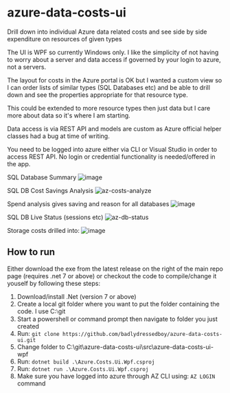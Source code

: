 # azure-data-costs-ui
Drill down into individual Azure data related costs and see side by side expenditure on resources of given types

The UI is WPF so currently Windows only. I like the simplicity of not having to worry about a server and data access if governed by your login to azure, not a servers.

The layout for costs in the Azure portal is OK but I wanted a custom view so I can order lists of similar types (SQL Databases etc) and be able to drill down and see the properties appropriate for that resource type.

This could be extended to more resource types then just data but I care more about data so it's where I am starting.

Data access is via REST API and models are custom as Azure official helper classes had a bug at time of writing.

You need to be logged into azure either via CLI or Visual Studio in order to access REST API. No login or credential functionality is needed/offered in the app.


SQL Database Summary
![image](https://github.com/badlydressedboy/azure-data-costs-ui/assets/3395522/51c8a885-56bd-4641-b27c-f4cbd6ceb203)


SQL DB Cost Savings Analysis
![az-costs-analyze](https://github.com/badlydressedboy/azure-data-costs-ui/assets/3395522/2dcf6641-c031-4671-84b4-34d8b5e69f61)


Spend analysis gives saving and reason for all databases
![image](https://github.com/badlydressedboy/azure-data-costs-ui/assets/3395522/0e9c121d-be64-4052-ba65-89c79c144bb6)


SQL DB Live Status (sessions etc)
![az-db-status](https://github.com/badlydressedboy/azure-data-costs-ui/assets/3395522/60c345fd-398a-456d-bdd9-2586b580373d)


Storage costs drilled into:
![image](https://github.com/badlydressedboy/azure-data-costs-ui/assets/3395522/b8a51d8f-51c1-4e00-a518-7be9d1d2056c)


## How to run

Either download the exe from the latest release on the right of the main repo page (requires .net 7 or above) or checkout the code to compile/change it youself by following these steps:

1. Download/install .Net (version 7 or above)
2. Create a local git folder where you want to put the folder containing the code. I use C:⧵git
3. Start a powershell or command prompt then navigate to folder you just created
4. Run: `git clone https://github.com/badlydressedboy/azure-data-costs-ui.git`
5. Change folder to C:\git\azure-data-costs-ui\src\azure-data-costs-ui-wpf
6. Run: `dotnet build .\Azure.Costs.Ui.Wpf.csproj`
7. Run: `dotnet run .\Azure.Costs.Ui.Wpf.csproj`
8. Make sure you have logged into azure through AZ CLI using: `AZ LOGIN` command
